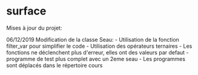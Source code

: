 # surface
Mises à jour du projet:

06/12/2019 Modification de la classe Seau:
            - Utilisation de la fonction filter_var pour simplifier le code
            - Utilisation des opérateurs ternaires
            - Les fonctions ne déclenchent plus d'erreur, elles ont des valeurs par defaut
            - programme de test plus complet avec un 2eme seau
            - Les programmes sont déplacés dans le répertoire cours
